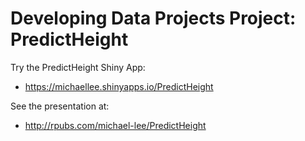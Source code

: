 Developing Data Projects Project: PredictHeight
=======================================================================

Try the PredictHeight Shiny App:

- https://michaellee.shinyapps.io/PredictHeight

See the presentation at:

- http://rpubs.com/michael-lee/PredictHeight

